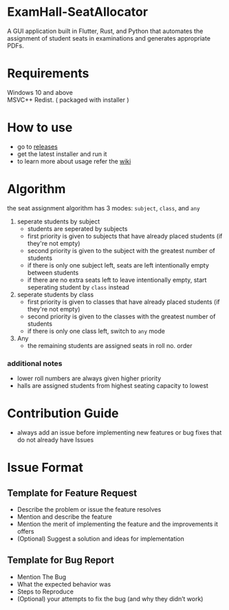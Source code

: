 # ExamHall-SeatAllocator
A GUI application built in Flutter, Rust, and Python that automates the assignment of student seats in examinations and generates appropriate PDFs.

# Requirements
Windows 10 and above  
MSVC++ Redist. ( packaged with installer )

# How to use
- go to [releases](https://github.com/Govind-S-B/ExamHall-SeatAllocator/releases)
- get the latest installer and run it
- to learn more about usage refer the [wiki](https://github.com/Govind-S-B/ExamHall-SeatAllocator/wiki)

# Algorithm
the seat assignment algorithm has 3 modes: `subject`, `class`, and `any`
1. seperate students by subject
   - students are seperated by subjects
   - first priority is given to subjects that have already placed students (if they're not empty) 
   - second priority is given to the subject with the greatest number of students
   - if there is only one subject left, seats are left intentionally empty between students
   - if there are no extra seats left to leave intentionally empty, start seperating student by `class` instead
2. seperate students by class
   - first priority is given to classes that have already placed students (if they're not empty) 
   - second priority is given to the classes with the greatest number of students
   - if there is only one class left, switch to `any` mode
3. Any
   - the remaining students are assigned seats in roll no. order
### additional notes
* lower roll numbers are always given higher priority
* halls are assigned students from highest seating capacity to lowest

# Contribution Guide
- always add an issue before implementing new features or bug fixes that do not already have Issues

# Issue Format

## Template for Feature Request

- Describe the problem or issue the feature resolves
- Mention and describe the feature
- Mention the merit of implementing the feature and the improvements it offers
- (Optional) Suggest a solution and ideas for implementation

## Template for Bug Report

- Mention The Bug
- What the expected behavior was
- Steps to Reproduce
- (Optional) your attempts to fix the bug (and why they didn’t work)
